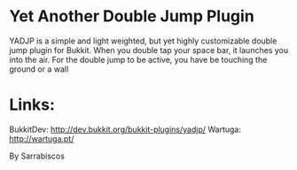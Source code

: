 Yet Another Double Jump Plugin
==============================
YADJP is a simple and light weighted, but yet highly customizable double jump plugin for Bukkit. When you double tap your space bar, it launches you into the air. For the double jump to be active, you have be touching the ground or a wall

Links:
==============================
  BukkitDev: http://dev.bukkit.org/bukkit-plugins/yadjp/
  Wartuga: http://wartuga.pt/
  
By Sarrabiscos
